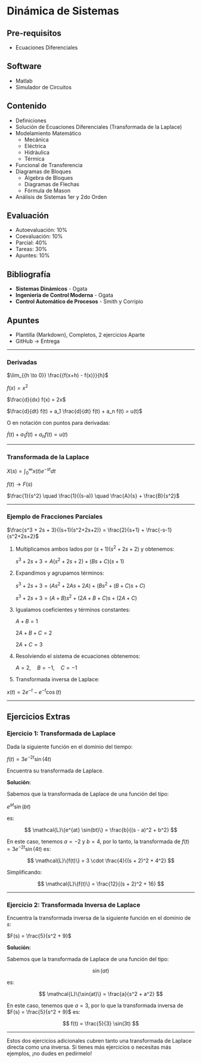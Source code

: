 # Dinámica de Sistemas

## Pre-requisitos
- Ecuaciones Diferenciales

## Software
- Matlab
- Simulador de Circuitos

## Contenido
- Definiciones
- Solución de Ecuaciones Diferenciales (Transformada de la Laplace)
- Modelamiento Matemático
  - Mecánica
  - Eléctrica
  - Hidráulica
  - Térmica
- Funcional de Transferencia
- Diagramas de Bloques
  - Álgebra de Bloques
  - Diagramas de Flechas
  - Fórmula de Mason
- Análisis de Sistemas 1er y 2do Orden

## Evaluación
- Autoevaluación: 10%
- Coevaluación: 10%
- Parcial: 40%
- Tareas: 30%
- Apuntes: 10%

## Bibliografía
- **Sistemas Dinámicos** - Ogata
- **Ingeniería de Control Moderna** - Ogata
- **Control Automático de Procesos** - Smith y Corripio

## Apuntes
- Plantilla (Markdown), Completos, 2 ejercicios Aparte
- GitHub → Entrega

---

### Derivadas

$\lim_{{h \to 0}} \frac{{f(x+h) - f(x)}}{h}$

$f(x) = x^2$

$\frac{d}{dx} f(x) = 2x$

$\frac{d}{dt} f(t) + a_1 \frac{d}{dt} f(t) + a_n f(t) = u(t)$

O en notación con puntos para derivadas:

$\dot{f}(t) + a_1 \dot{f}(t) + a_n f(t) = u(t)$

---

### Transformada de la Laplace

$X(s) = \int_0^{\infty} x(t) e^{-st} dt$

$f(t) \rightarrow F(s)$

$\frac{1}{s^2} \quad \frac{1}{(s-a)} \quad \frac{A}{s} + \frac{B}{s^2}$

---

### Ejemplo de Fracciones Parciales

$\frac{s^3 + 2s + 3}{(s+1)(s^2+2s+2)} = \frac{2}{s+1} + \frac{-s-1}{s^2+2s+2}$

1. Multiplicamos ambos lados por $(s+1)(s^2+2s+2)$ y obtenemos:
   
   $s^3 + 2s + 3 = A(s^2 + 2s + 2) + (B s + C)(s+1)$

2. Expandimos y agrupamos términos:

   $s^3 + 2s + 3 = (A s^2 + 2A s + 2A) + (B s^2 + (B + C) s + C)$

   $s^3 + 2s + 3 = (A + B)s^2 + (2A + B + C)s + (2A + C)$

3. Igualamos coeficientes y términos constantes:
   
   $A + B = 1$

   $2A + B + C = 2$

   $2A + C = 3$

4. Resolviendo el sistema de ecuaciones obtenemos:

   $A = 2, \quad B = -1, \quad C = -1$

5. Transformada inversa de Laplace:

$x(t) = 2 e^{-t} - e^{-t} \cos(t)$

---

## **Ejercicios Extras**

### Ejercicio 1: Transformada de Laplace

Dada la siguiente función en el dominio del tiempo:

$f(t) = 3 e^{-2t} \sin(4t)$

Encuentra su transformada de Laplace.

**Solución:**

Sabemos que la transformada de Laplace de una función del tipo:

$e^{at} \sin(bt)$

es:

$$
\mathcal{L}\{e^{at} \sin(bt)\} = \frac{b}{(s - a)^2 + b^2}
$$

En este caso, tenemos $a = -2$ y $b = 4$, por lo tanto, la transformada de $f(t) = 3 e^{-2t} \sin(4t)$ es:

$$
\mathcal{L}\{f(t)\} = 3 \cdot \frac{4}{(s + 2)^2 + 4^2}
$$

Simplificando:

$$
\mathcal{L}\{f(t)\} = \frac{12}{(s + 2)^2 + 16}
$$

---

### Ejercicio 2: Transformada Inversa de Laplace

Encuentra la transformada inversa de la siguiente función en el dominio de $s$:

$F(s) = \frac{5}{s^2 + 9}$

**Solución:**

Sabemos que la transformada de Laplace de una función del tipo:

$$
\sin(at)
$$

es:

$$
\mathcal{L}\{\sin(at)\} = \frac{a}{s^2 + a^2}
$$

En este caso, tenemos que $a = 3$, por lo que la transformada inversa de $F(s) = \frac{5}{s^2 + 9}$ es:

$$
f(t) = \frac{5}{3} \sin(3t)
$$

---

Estos dos ejercicios adicionales cubren tanto una transformada de Laplace directa como una inversa. Si tienes más ejercicios o necesitas más ejemplos, ¡no dudes en pedírmelo!
